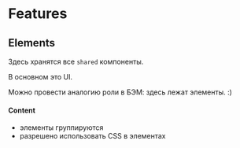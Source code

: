 # Features
## Elements

Здесь хранятся все `shared` компоненты.

В основном это UI. 

Можно провести аналогию роли в БЭМ: здесь лежат элементы. :)

#### Content

- элементы группируются
- разрешено использовать CSS в элементах
